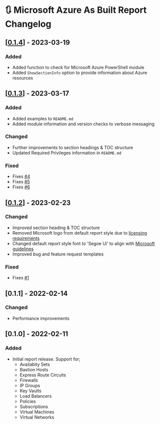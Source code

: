 # :arrows_clockwise: Microsoft Azure As Built Report Changelog

## [[0.1.4](https://github.com/AsBuiltReport/AsBuiltReport.Microsoft.Azure/releases/tag/v0.1.4)] - 2023-03-19

### Added
* Added function to check for Microsoft Azure PowerShell module
* Added `ShowSectionInfo` option to provide information about Azure resources

## [[0.1.3](https://github.com/AsBuiltReport/AsBuiltReport.Microsoft.Azure/releases/tag/v0.1.3)] - 2023-03-17

### Added
* Added examples to `README.md`
* Added module information and version checks to verbose messaging
### Changed
* Further improvements to section headings & TOC structure
* Updated Required Privileges information in `README.md`

### Fixed
* Fixes [#4](https://github.com/AsBuiltReport/AsBuiltReport.Microsoft.Azure/issues/4)
* Fixes [#5](https://github.com/AsBuiltReport/AsBuiltReport.Microsoft.Azure/issues/5)
* Fixes [#6](https://github.com/AsBuiltReport/AsBuiltReport.Microsoft.Azure/issues/6)

## [[0.1.2](https://github.com/AsBuiltReport/AsBuiltReport.Microsoft.Azure/releases/tag/v0.1.2)] - 2023-02-23

### Changed
* Improved section heading & TOC structure
* Removed Microsoft logo from default report style due to [licensing requirements](https://www.microsoft.com/en-us/legal/intellectualproperty/trademarks)
* Changed default report style font to 'Segoe Ui' to align with [Microsoft guidelines](https://learn.microsoft.com/en-us/style-guide/a-z-word-list-term-collections/f/font-font-style)
* Improved bug and feature request templates

### Fixed
* Fixes [#1](https://github.com/AsBuiltReport/AsBuiltReport.Microsoft.Azure/issues/1)

## [0.1.1] - 2022-02-14

### Changed
* Performance improvements

## [0.1.0] - 2022-02-11

### Added
* Initial report release. Support for;
    * Availabity Sets
    * Bastion Hosts
    * Express Route Circuits
    * Firewalls
    * IP Groups
    * Key Vaults
    * Load Balancers
    * Policies
    * Subscriptions
    * Virtual Machines
    * Virtual Networks


